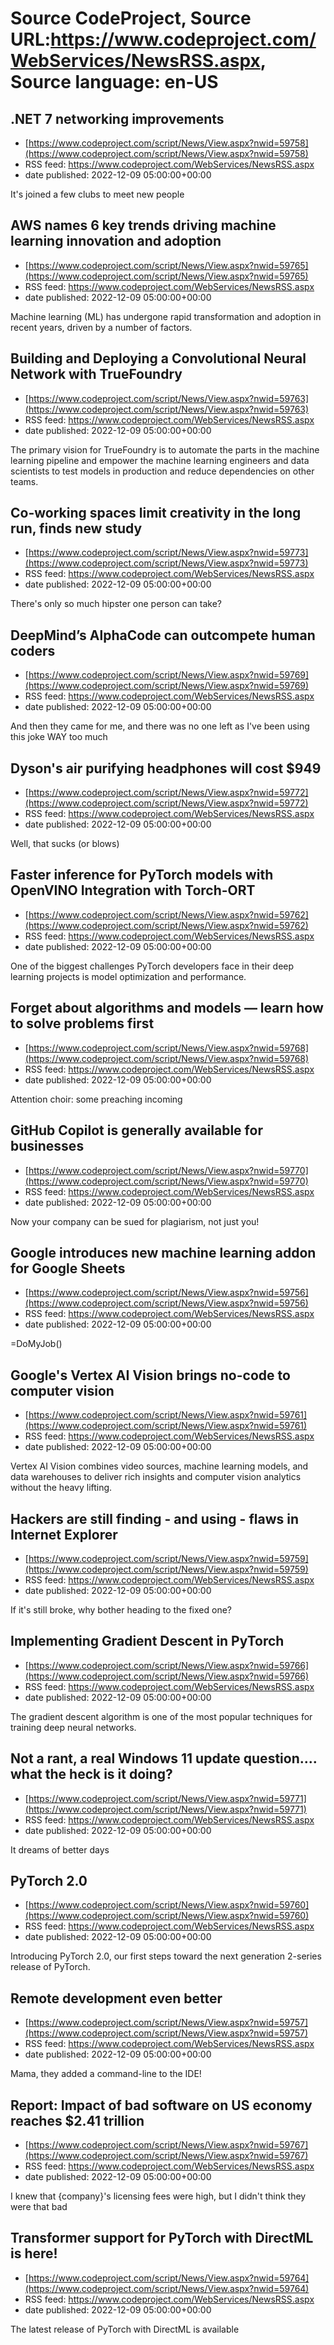 # Source CodeProject, Source URL:https://www.codeproject.com/WebServices/NewsRSS.aspx, Source language: en-US

## .NET 7 networking improvements
 - [https://www.codeproject.com/script/News/View.aspx?nwid=59758](https://www.codeproject.com/script/News/View.aspx?nwid=59758)
 - RSS feed: https://www.codeproject.com/WebServices/NewsRSS.aspx
 - date published: 2022-12-09 05:00:00+00:00

It's joined a few clubs to meet new people

## AWS names 6 key trends driving machine learning innovation and adoption
 - [https://www.codeproject.com/script/News/View.aspx?nwid=59765](https://www.codeproject.com/script/News/View.aspx?nwid=59765)
 - RSS feed: https://www.codeproject.com/WebServices/NewsRSS.aspx
 - date published: 2022-12-09 05:00:00+00:00

Machine learning (ML) has undergone rapid transformation and adoption in recent years, driven by a number of factors.

## Building and Deploying a Convolutional Neural Network with TrueFoundry
 - [https://www.codeproject.com/script/News/View.aspx?nwid=59763](https://www.codeproject.com/script/News/View.aspx?nwid=59763)
 - RSS feed: https://www.codeproject.com/WebServices/NewsRSS.aspx
 - date published: 2022-12-09 05:00:00+00:00

The primary vision for TrueFoundry is to automate the parts in the machine learning pipeline and empower the machine learning engineers and data scientists to test models in production and reduce dependencies on other teams.

## Co-working spaces limit creativity in the long run, finds new study
 - [https://www.codeproject.com/script/News/View.aspx?nwid=59773](https://www.codeproject.com/script/News/View.aspx?nwid=59773)
 - RSS feed: https://www.codeproject.com/WebServices/NewsRSS.aspx
 - date published: 2022-12-09 05:00:00+00:00

There's only so much hipster one person can take?

## DeepMind’s AlphaCode can outcompete human coders
 - [https://www.codeproject.com/script/News/View.aspx?nwid=59769](https://www.codeproject.com/script/News/View.aspx?nwid=59769)
 - RSS feed: https://www.codeproject.com/WebServices/NewsRSS.aspx
 - date published: 2022-12-09 05:00:00+00:00

And then they came for me, and there was no one left as I've been using this joke WAY too much

## Dyson's air purifying headphones will cost $949
 - [https://www.codeproject.com/script/News/View.aspx?nwid=59772](https://www.codeproject.com/script/News/View.aspx?nwid=59772)
 - RSS feed: https://www.codeproject.com/WebServices/NewsRSS.aspx
 - date published: 2022-12-09 05:00:00+00:00

Well, that sucks (or blows)

## Faster inference for PyTorch models with OpenVINO Integration with Torch-ORT
 - [https://www.codeproject.com/script/News/View.aspx?nwid=59762](https://www.codeproject.com/script/News/View.aspx?nwid=59762)
 - RSS feed: https://www.codeproject.com/WebServices/NewsRSS.aspx
 - date published: 2022-12-09 05:00:00+00:00

One of the biggest challenges PyTorch developers face in their deep learning projects is model optimization and performance.

## Forget about algorithms and models — learn how to solve problems first
 - [https://www.codeproject.com/script/News/View.aspx?nwid=59768](https://www.codeproject.com/script/News/View.aspx?nwid=59768)
 - RSS feed: https://www.codeproject.com/WebServices/NewsRSS.aspx
 - date published: 2022-12-09 05:00:00+00:00

Attention choir: some preaching incoming

## GitHub Copilot is generally available for businesses
 - [https://www.codeproject.com/script/News/View.aspx?nwid=59770](https://www.codeproject.com/script/News/View.aspx?nwid=59770)
 - RSS feed: https://www.codeproject.com/WebServices/NewsRSS.aspx
 - date published: 2022-12-09 05:00:00+00:00

Now your company can be sued for plagiarism, not just you!

## Google introduces new machine learning addon for Google Sheets
 - [https://www.codeproject.com/script/News/View.aspx?nwid=59756](https://www.codeproject.com/script/News/View.aspx?nwid=59756)
 - RSS feed: https://www.codeproject.com/WebServices/NewsRSS.aspx
 - date published: 2022-12-09 05:00:00+00:00

=DoMyJob()

## Google's Vertex AI Vision brings no-code to computer vision
 - [https://www.codeproject.com/script/News/View.aspx?nwid=59761](https://www.codeproject.com/script/News/View.aspx?nwid=59761)
 - RSS feed: https://www.codeproject.com/WebServices/NewsRSS.aspx
 - date published: 2022-12-09 05:00:00+00:00

Vertex AI Vision combines video sources, machine learning models, and data warehouses to deliver rich insights and computer vision analytics without the heavy lifting.

## Hackers are still finding - and using - flaws in Internet Explorer
 - [https://www.codeproject.com/script/News/View.aspx?nwid=59759](https://www.codeproject.com/script/News/View.aspx?nwid=59759)
 - RSS feed: https://www.codeproject.com/WebServices/NewsRSS.aspx
 - date published: 2022-12-09 05:00:00+00:00

If it's still broke, why bother heading to the fixed one?

## Implementing Gradient Descent in PyTorch
 - [https://www.codeproject.com/script/News/View.aspx?nwid=59766](https://www.codeproject.com/script/News/View.aspx?nwid=59766)
 - RSS feed: https://www.codeproject.com/WebServices/NewsRSS.aspx
 - date published: 2022-12-09 05:00:00+00:00

The gradient descent algorithm is one of the most popular techniques for training deep neural networks.

## Not a rant, a real Windows 11 update question.... what the heck is it doing?
 - [https://www.codeproject.com/script/News/View.aspx?nwid=59771](https://www.codeproject.com/script/News/View.aspx?nwid=59771)
 - RSS feed: https://www.codeproject.com/WebServices/NewsRSS.aspx
 - date published: 2022-12-09 05:00:00+00:00

It dreams of better days

## PyTorch 2.0
 - [https://www.codeproject.com/script/News/View.aspx?nwid=59760](https://www.codeproject.com/script/News/View.aspx?nwid=59760)
 - RSS feed: https://www.codeproject.com/WebServices/NewsRSS.aspx
 - date published: 2022-12-09 05:00:00+00:00

Introducing PyTorch 2.0, our first steps toward the next generation 2-series release of PyTorch.

## Remote development even better
 - [https://www.codeproject.com/script/News/View.aspx?nwid=59757](https://www.codeproject.com/script/News/View.aspx?nwid=59757)
 - RSS feed: https://www.codeproject.com/WebServices/NewsRSS.aspx
 - date published: 2022-12-09 05:00:00+00:00

Mama, they added a command-line to the IDE!

## Report: Impact of bad software on US economy reaches $2.41 trillion
 - [https://www.codeproject.com/script/News/View.aspx?nwid=59767](https://www.codeproject.com/script/News/View.aspx?nwid=59767)
 - RSS feed: https://www.codeproject.com/WebServices/NewsRSS.aspx
 - date published: 2022-12-09 05:00:00+00:00

I knew that {company}'s licensing fees were high, but I didn't think they were that bad

## Transformer support for PyTorch with DirectML is here!
 - [https://www.codeproject.com/script/News/View.aspx?nwid=59764](https://www.codeproject.com/script/News/View.aspx?nwid=59764)
 - RSS feed: https://www.codeproject.com/WebServices/NewsRSS.aspx
 - date published: 2022-12-09 05:00:00+00:00

The latest release of PyTorch with DirectML is available
